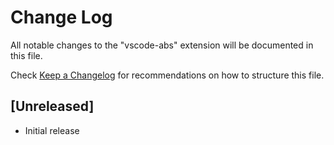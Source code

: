 # Change Log

All notable changes to the "vscode-abs" extension will be documented in this file.

Check [Keep a Changelog](http://keepachangelog.com/) for recommendations on how to structure this file.

## [Unreleased]

- Initial release